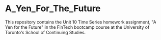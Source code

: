 # A_Yen_For_The_Future
This repository contains the Unit 10 Time Series homework assignment, "A Yen for the Future"  in the FinTech bootcamp course at the University of Toronto's School of Continuing Studies.
